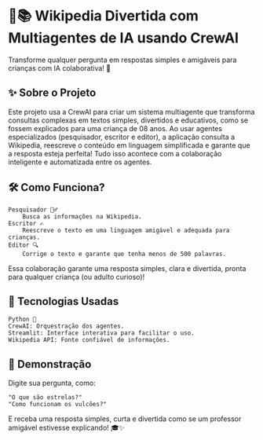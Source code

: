 # 🧠📚 Wikipedia Divertida com Multiagentes de IA usando CrewAI

Transforme qualquer pergunta em respostas simples e amigáveis para crianças com IA colaborativa! 🚀

## ✨ Sobre o Projeto

Este projeto usa a CrewAI para criar um sistema multiagente que transforma consultas complexas em textos simples, divertidos e educativos, como se fossem explicados para uma criança de 08 anos.
Ao usar agentes especializados (pesquisador, escritor e editor), a aplicação consulta a Wikipedia, reescreve o conteúdo em linguagem simplificada e garante que a resposta esteja perfeita! Tudo isso acontece com a colaboração inteligente e automatizada entre os agentes.

## 🛠️ Como Funciona?

    Pesquisador 🕵️‍♂️
        Busca as informações na Wikipedia.
    Escritor ✍️
        Reescreve o texto em uma linguagem amigável e adequada para crianças.
    Editor 🔍
        Corrige o texto e garante que tenha menos de 500 palavras.

Essa colaboração garante uma resposta simples, clara e divertida, pronta para qualquer criança (ou adulto curioso)!

## 🚀 Tecnologias Usadas

    Python 🐍
    CrewAI: Orquestração dos agentes.
    Streamlit: Interface interativa para facilitar o uso.
    Wikipedia API: Fonte confiável de informações.

## 🌟 Demonstração

Digite sua pergunta, como:

    "O que são estrelas?"
    "Como funcionam os vulcões?"

E receba uma resposta simples, curta e divertida como se um professor amigável estivesse explicando! 🎓✨
